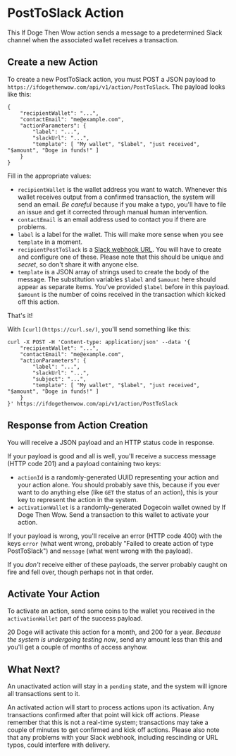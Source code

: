 # PostToSlack Action

This If Doge Then Wow action sends a message to a predetermined Slack channel
when the associated wallet receives a transaction.

## Create a new Action

To create a new PostToSlack action, you must POST a JSON payload to
`https://ifdogethenwow.com/api/v1/action/PostToSlack`. The payload looks like this:

```
{
    "recipientWallet": "...",
    "contactEmail": "me@example.com",
    "actionParameters": {
        "label": "...",
        "slackUrl": "...",
        "template": [ "My wallet", "$label", "just received", "$amount", "Doge in funds!" ]
    }
}
```

Fill in the appropriate values:

- `recipientWallet` is the wallet address you want to watch. Whenever this wallet receives output from a confirmed transaction, the system will send an email. *Be careful* because if you make a typo, you'll have to file an issue and get it corrected through manual human intervention.
- `contactEmail` is an email address used to contact you if there are problems.
- `label` is a label for the wallet. This will make more sense when you see `template` in a moment.
- `recipientPostToSlack` is a [Slack webhook URL](https://api.slack.com/messaging/webhooks#getting_started). You will have to create and configure one of these. Please note that this should be unique and _secret_, so don't share it with anyone else.
- `template` is a JSON array of strings used to create the body of the message. The substitution variables `$label` and `$amount` here should appear as separate items. You've provided `$label` before in this payload. `$amount` is the number of coins received in the transaction which kicked off this action.

That's it!

With `[curl](https://curl.se/)`, you'll send something like this:

```
curl -X POST -H 'Content-type: application/json' --data '{
    "recipientWallet": "...",
    "contactEmail": "me@example.com",
    "actionParameters": {
        "label": "...",
        "slackUrl": "...",
        "subject": "...",
        "template": [ "My wallet", "$label", "just received", "$amount", "Doge in funds!" ]
    }
}' https://ifdogethenwow.com/api/v1/action/PostToSlack
```

## Response from Action Creation

You will receive a JSON payload and an HTTP status code in response.

If your payload is good and all is well, you'll receive a success message (HTTP
code 201) and a payload containing two keys:

- `actionId` is a randomly-generated UUID representing your action and your
  action alone. You should probably save this, because if you ever want to do
  anything else (like `GET` the status of an action), this is your key to
  represent the action in the system.
- `activationWallet` is a randomly-generated Dogecoin wallet owned by If Doge
  Then Wow. Send a transaction to this wallet to activate your action.

If your payload is wrong, you'll receive an error (HTTP code 400) with the keys
`error` (what went wrong, probably "Failed to create action of type PostToSlack") and
`message` (what went wrong with the payload).

If you _don't_ receive either of these payloads, the server probably caught on
fire and fell over, though perhaps not in that order.

## Activate Your Action

To activate an action, send some coins to the wallet you received in the
`activationWallet` part of the success payload.

20 Doge will activate this action for a month, and 200 for a year. *Because the
system is undergoing testing now*, send any amount less than this and you'll
get a couple of months of access anyhow.

## What Next?

An unactivated action will stay in a `pending` state, and the system will
ignore all transactions sent to it.

An activated action will start to process actions upon its activation. Any
transactions confirmed after that point will kick off actions. Please remember
that this is not a real-time system; transactions may take a couple of minutes
to get confirmed and kick off actions. Please also note that any problems with
your Slack webhook, including rescinding or URL typos, could interfere with
delivery.
